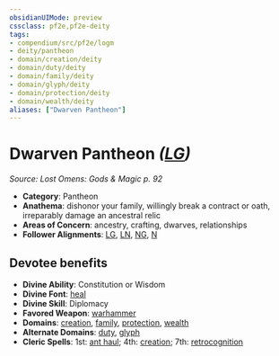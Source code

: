 ```yaml
---
obsidianUIMode: preview
cssclass: pf2e,pf2e-deity
tags:
- compendium/src/pf2e/logm
- deity/pantheon
- domain/creation/deity
- domain/duty/deity
- domain/family/deity
- domain/glyph/deity
- domain/protection/deity
- domain/wealth/deity
aliases: ["Dwarven Pantheon"]
---
```

# Dwarven Pantheon *([LG](rules/traits/lg-b1.md "Lawful Good Alignment Trait"))*  
*Source: Lost Omens: Gods & Magic p. 92*  

- **Category**: Pantheon
- **Anathema**: dishonor your family, willingly break a contract or oath, irreparably damage an ancestral relic
- **Areas of Concern**: ancestry, crafting, dwarves, relationships
- **Follower Alignments**: [LG](rules/traits/lg-b1.md "Lawful Good Alignment Trait"), [LN](rules/traits/ln-b1.md "Lawful Neutral Alignment Trait"), [NG](rules/traits/ng-b1.md "Neutral Good Alignment Trait"), [N](rules/traits/n-b1.md "Neutral Alignment Trait")

## Devotee benefits

- **Divine Ability**: Constitution or Wisdom
- **Divine Font**: [heal](heal.md)
- **Divine Skill**: Diplomacy
- **Favored Weapon**: [warhammer](warhammer.md)
- **Domains**: [creation](Reference/Compendium/Setting/domains.md#Creation), [family](Reference/Compendium/Setting/domains.md#Family), [protection](Reference/Compendium/Setting/domains.md#Protection), [wealth](Reference/Compendium/Setting/domains.md#Wealth)
- **Alternate Domains**: [duty](Reference/Compendium/Setting/domains.md#Duty), [glyph](Reference/Compendium/Setting/domains.md#Glyph)
- **Cleric Spells**: 1st: [ant haul](ant-haul.md); 4th: [creation](creation.md); 7th: [retrocognition](retrocognition.md)